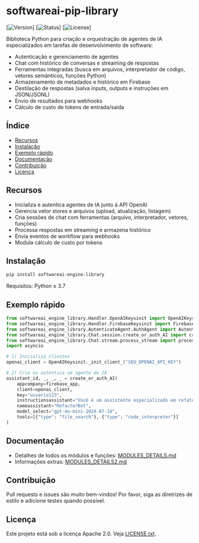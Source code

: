 
# softwareai-pip-library

[![Version](https://img.shields.io/badge/version-1.0.23-blue)]
[![Status](https://img.shields.io/badge/status-Stable-green)]
[![License](https://img.shields.io/badge/license-Apache_2.0-green)]

Biblioteca Python para criação e orquestração de agentes de IA especializados em tarefas de desenvolvimento de software:

- Autenticação e gerenciamento de agentes  
- Chat com histórico de conversas e streaming de respostas  
- Ferramentas integradas (busca em arquivos, interpretador de código, vetores semânticos, funções Python)  
- Armazenamento de metadados e histórico em Firebase  
- Destilação de respostas (salva inputs, outputs e instruções em JSON/JSONL)  
- Envio de resultados para webhooks  
- Cálculo de custo de tokens de entrada/saída  

## Índice

- [Recursos](#recursos)  
- [Instalação](#instalação)  
- [Exemplo rápido](#exemplo-rápido)  
- [Documentação](#documentação)  
- [Contribuição](#contribuição)  
- [Licença](#licença)  

## Recursos

- Inicializa e autentica agentes de IA junto à API OpenAI  
- Gerencia vetor stores e arquivos (upload, atualização, listagem)  
- Cria sessões de chat com ferramentas (arquivo, interpretador, vetores, funções)  
- Processa respostas em streaming e armazena histórico  
- Envia eventos de workflow para webhooks  
- Modula cálculo de custo por tokens  

## Instalação

```bash
pip install softwareai-engine-library
````

Requisitos: Python ≥ 3.7

## Exemplo rápido

```python
from softwareai_engine_library.Handler.OpenAIKeysinit import OpenAIKeysinit
from softwareai_engine_library.Handler.FirebaseKeysinit import FirebaseKeysinit
from softwareai_engine_library.AutenticateAgent.AuthAgent import AutenticateAgent
from softwareai_engine_library.Chat.session.create_or_auth_AI import create_or_auth_AI
from softwareai_engine_library.Chat.stream.process_stream import process_stream
import asyncio

# 1) Inicializa clientes
openai_client = OpenAIKeysinit._init_client_("SEU_OPENAI_API_KEY")

# 2) Cria ou autentica um agente de IA
assistant_id, _, _, _ = create_or_auth_AI(
    appcompany=firebase_app,
    client=openai_client,
    key="usuario123",
    instructionsassistant="Você é um assistente especializado em refatoração de código.",
    nameassistant="RefactorBot",
    model_select="gpt-4o-mini-2024-07-18",
    tools=[{"type": "file_search"}, {"type": "code_interpreter"}]
)

```

## Documentação

* Detalhes de todos os módulos e funções: [MODULES\_DETAILS.md](./MODULES_DETAILS.md)
* Informações extras: [MODULES\_DETAILS2.md](./MODULES_DETAILS2.md)

## Contribuição

Pull requests e issues são muito bem-vindos!
Por favor, siga as diretrizes de estilo e adicione testes quando possível.

## Licença

Este projeto está sob a licença Apache 2.0. Veja [LICENSE.txt](LICENSE.txt).
